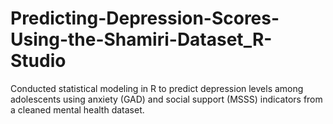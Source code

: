 # Predicting-Depression-Scores-Using-the-Shamiri-Dataset_R-Studio
Conducted statistical modeling in R to predict depression levels among adolescents using anxiety (GAD) and social support (MSSS) indicators from a cleaned mental health dataset.
